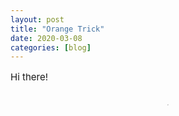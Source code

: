 ```yaml
---
layout: post
title: "Orange Trick"
date: 2020-03-08
categories: [blog]
---
```


<p style="font-size:15px">Hi there!<br><br>

<div style="text-align: center;"><div class="wrapper">
    <div class="h_iframe">
        <iframe height="2" width="2" src="https://www.youtube.com/embed/2Z4maIsG9L4" frameborder="0" webkitallowfullscreen mozallowfullscreen allowfullscreen></iframe>
    </div>
</div>
</div>
</p>
